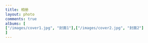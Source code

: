 ```yaml
---
title: 相册
layout: photo
comments: true
albums: [
["/images/cover1.jpg", "封面1"],["/images/cover2.jpg", "封面2"]      
]
---
```

